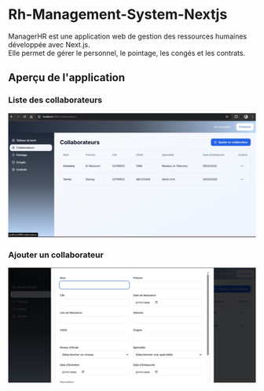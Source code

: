 ﻿# Rh-Management-System-Nextjs


ManagerHR est une application web de gestion des ressources humaines développée avec Next.js.  
Elle permet de gérer le personnel, le pointage, les congés et les contrats.

## Aperçu de l'application

### Liste des collaborateurs
![Collaborateurs](public/images/collaborateur.jpg)

### Ajouter un collaborateur
![Ajout collaborateur](public/images/addCollab.jpg)



